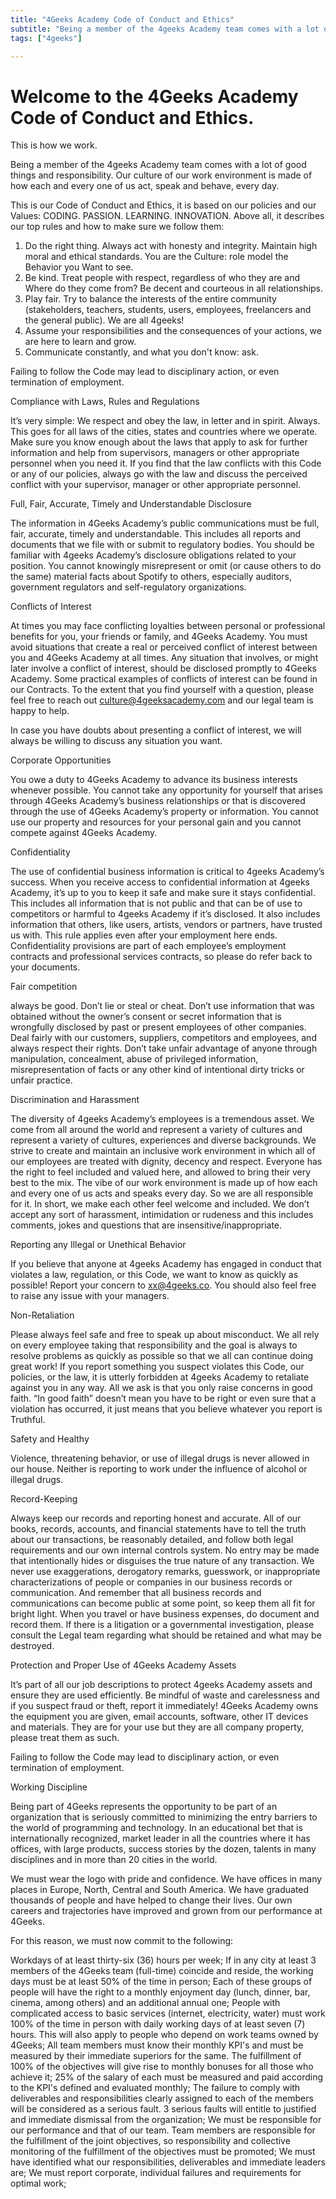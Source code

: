 ```yaml
---
title: "4Geeks Academy Code of Conduct and Ethics"
subtitle: "Being a member of the 4geeks Academy team comes with a lot of good things and responsibility. Our culture of our work environment is made of how each and every one of us act, speak and behave, every day."
tags: ["4geeks"]

---
```


# Welcome to the 4Geeks Academy Code of Conduct and Ethics. 

This is how we work.

Being a member of the 4geeks Academy team comes with a lot of good things and responsibility. Our culture of our work environment is made of how each and every one of us act, speak and behave, every day.

This is our Code of Conduct and Ethics, it is based on our policies and our
Values: CODING. PASSION. LEARNING. INNOVATION. Above all, it describes
our top rules and how to make sure we follow them:

1. Do the right thing. Always act with honesty and integrity. Maintain high moral and ethical standards. You are the Culture: role model the Behavior you Want to see.
2. Be kind. Treat people with respect, regardless of who they are and Where do they come from? Be decent and courteous in all relationships. 
3. Play fair. Try to balance the interests of the entire community (stakeholders, teachers, students, users, employees, freelancers and the general public). We are all 4geeks!
4. Assume your responsibilities and the consequences of your actions, we are here to learn and grow.
5. Communicate constantly, and what you don't know: ask.

Failing to follow the Code may lead to disciplinary action, or even termination of
employment.

Compliance with Laws, Rules and Regulations

It’s very simple: We respect and obey the law, in letter and in spirit. Always.
This goes for all laws of the cities, states and countries where we operate. Make sure
you know enough about the laws that apply to ask for further information and help from
supervisors, managers or other appropriate personnel when you need it.
If you find that the law conflicts with this Code or any of our policies, always go with the
law and discuss the perceived conflict with your supervisor, manager or other
appropriate personnel.



Full, Fair, Accurate, Timely and Understandable Disclosure

The information in 4Geeks Academy’s public communications must be full, fair, accurate, timely
and understandable. This includes all reports and documents that we file with or submit
to regulatory bodies. You should be familiar with 4geeks Academy’s disclosure obligations related
to your position. You cannot knowingly misrepresent or omit (or cause others to do the
same) material facts about Spotify to others, especially auditors, government regulators
and self-regulatory organizations.

Conflicts of Interest

At times you may face conflicting loyalties between personal or professional benefits for you, your friends or family, and 4Geeks Academy. You must avoid situations that create a real or perceived conflict of interest between you and 4Geeks Academy at all times. Any situation that involves, or might later involve a conflict of interest, should be disclosed promptly to 4Geeks Academy. Some practical examples of conflicts of interest can be found in our Contracts. To the extent that you find yourself with a question, please feel free to reach out culture@4geeksacademy.com and our legal team is happy to help. 

In case you have doubts about presenting a conflict of interest, we will always be willing to discuss any situation you want.

Corporate Opportunities

You owe a duty to 4Geeks Academy to advance its business interests whenever possible. You
cannot take any opportunity for yourself that arises through 4Geeks Academy’s business
relationships or that is discovered through the use of 4Geeks Academy’s property or information. You cannot use our property and resources for your personal gain and you cannot compete
against 4Geeks Academy. 

Confidentiality

The use of confidential business information is critical to 4geeks Academy’s success. When you
receive access to confidential information at 4geeks Academy, it’s up to you to keep it safe and
make sure it stays confidential. This includes all information that is not public and that
can be of use to competitors or harmful to 4geeks Academy if it’s disclosed. It also includes
information that others, like users, artists, vendors or partners, have trusted us with.
This rule applies even after your employment here ends. Confidentiality provisions are
part of each employee’s employment contracts and professional services contracts, so please do refer back to your documents.

Fair competition

always be good. Don’t lie or steal or cheat. Don’t use information that was obtained
without the owner’s consent or secret information that is wrongfully disclosed by past or
present employees of other companies. Deal fairly with our customers, suppliers,
competitors and employees, and always respect their rights. Don’t take unfair 
advantage of anyone through manipulation, concealment, abuse of privileged
information, misrepresentation of facts or any other kind of intentional dirty tricks or
unfair practice. 


Discrimination and Harassment

The diversity of 4geeks Academy’s employees is a tremendous asset. We come from all around
the world and represent a variety of cultures and represent a variety of cultures,
experiences and diverse backgrounds. We strive to create and maintain an inclusive
work environment in which all of our employees are treated with dignity, decency and
respect. Everyone has the right to feel included and valued here, and allowed to bring
their very best to the mix.
The vibe of our work environment is made up of how each and every one of us acts and
speaks every day. So we are all responsible for it. In short, we make each other feel
welcome and included. We don’t accept any sort of harassment, intimidation or
rudeness and this includes comments, jokes and questions that are insensitive/inappropriate.


Reporting any Illegal or Unethical Behavior

If you believe that anyone at 4geeks Academy has engaged in conduct that violates a law,
regulation, or this Code, we want to know as quickly as possible! Report your concern to
xx@4geeks.co. You should also feel free to raise any issue with your managers.

Non-Retaliation

Please always feel safe and free to speak up about misconduct. We all rely on every
employee taking that responsibility and the goal is always to resolve problems as
quickly as possible so that we all can continue doing great work!
If you report something you suspect violates this Code, our policies, or the law, it is
utterly forbidden at 4geeks Academy to retaliate against you in any way. All we ask is that you only raise concerns in good faith. “In good faith” doesn’t mean you have to be right or even
sure that a violation has occurred, it just means that you believe whatever you report is
Truthful.

Safety and Healthy

Violence, threatening behavior, or use of illegal drugs is never allowed in our house.
Neither is reporting to work under the influence of alcohol or illegal drugs. 

Record-Keeping 

Always keep our records and reporting honest and accurate. All of our books, records, accounts, and financial statements have to tell the truth about our transactions, be reasonably detailed, and follow both legal requirements and our own internal controls system. No entry may be made that intentionally hides or disguises the true nature of any transaction. We never use exaggerations, derogatory remarks, guesswork, or inappropriate characterizations of people or companies in our business records or communication. And remember that all business records and communications can become public at some point, so keep them all fit for bright light. When you travel or have business expenses, do document and record them. If there is a litigation or a governmental investigation, please consult the Legal team regarding what should be retained and what may be destroyed. 


Protection and Proper Use of 4Geeks Academy Assets

It’s part of all our job descriptions to protect 4geeks Academy assets and ensure they are used
efficiently. Be mindful of waste and carelessness and if you suspect fraud or theft, report
it immediately! 4Geeks Academy owns the equipment you are given, email accounts, software, other IT devices and materials. They are for your use but they are all company property, please treat them as such.

Failing to follow the Code may lead to disciplinary action, or even termination of
employment.

Working Discipline

Being part of 4Geeks represents the opportunity to be part of an organization that is seriously committed to minimizing the entry barriers to the world of programming and technology. In an educational bet that is internationally recognized, market leader in all the countries where it has offices, with large products, success stories by the dozen, talents in many disciplines and in more than 20 cities in the world.

We must wear the logo with pride and confidence. We have offices in many places in Europe, North, Central and South America. We have graduated thousands of people and have helped to change their lives. Our own careers and trajectories have improved and grown from our performance at 4Geeks.

For this reason, we must now commit to the following:

Workdays of at least thirty-six (36) hours per week;
If in any city at least 3 members of the 4Geeks team (full-time) coincide and reside, the working days must be at least 50% of the time in person;
Each of these groups of people will have the right to a monthly enjoyment day (lunch, dinner, bar, cinema, among others) and an additional annual one;
People with complicated access to basic services (internet, electricity, water) must work 100% of the time in person with daily working days of at least seven (7) hours. This will also apply to people who depend on work teams owned by 4Geeks;
All team members must know their monthly KPI's and must be measured by their immediate superiors for the same. The fulfillment of 100% of the objectives will give rise to monthly bonuses for all those who achieve it;
25% of the salary of each must be measured and paid according to the KPI's defined and evaluated monthly;
The failure to comply with deliverables and responsibilities clearly assigned to each of the members will be considered as a serious fault. 3 serious faults will entitle to justified and immediate dismissal from the organization;
We must be responsible for our performance and that of our team. Team members are responsible for the fulfillment of the joint objectives, so responsibility and collective monitoring of the fulfillment of the objectives must be promoted;
We must have identified what our responsibilities, deliverables and immediate leaders are;
We must report corporate, individual failures and requirements for optimal work;









